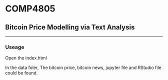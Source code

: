 # COMP4805

## Bitcoin Price Modelling via Text Analysis 

*******

### Useage

Open the index.html

In the data foler, The bitcoin price, bitcoin news, jupyter file and RStudio file could be found.
